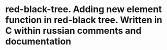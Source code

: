 # red-black-tree. Adding new element function in red-black tree. Written in C within russian comments and documentation
